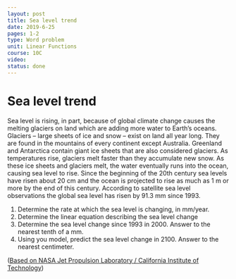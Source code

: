 ```yaml
---
layout: post
title: Sea level trend
date: 2019-6-25
pages: 1-2
type: Word problem
unit: Linear Functions
course: 10C
video:
status: done
---
```

# Sea level trend

Sea level is rising, in part, because of global climate change causes the melting glaciers on land which are adding more water to Earth’s oceans. Glaciers – large sheets of ice and snow – exist on land all year long. They are found in the mountains of every continent except Australia. Greenland and Antarctica contain giant ice sheets that are also considered glaciers. As temperatures rise, glaciers melt faster than they accumulate new snow. As these ice sheets and glaciers melt, the water eventually runs into the ocean, causing sea level to rise. Since the beginning of the 20th century sea levels have risen about 20 cm and the ocean is projected to rise as much as 1 m or more by the end of this century. According to satellite sea level observations the global sea level has risen by 91.3 mm since 1993.

1. Determine the rate at which the sea level is changing, in mm/year.
1. Determine the linear equation describing the sea level change
1. Determine the sea level change since 1993 in 2000. Answer to the nearest tenth of a mm.
1. Using you model, predict the sea level change in 2100. Answer to the nearest centimeter.

([Based on NASA Jet Propulsion Laboratory / California Institute of Technology](https://www.jpl.nasa.gov/edu/teach/activity/graphing-sea-level-trends/))

